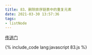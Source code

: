 ```yaml
---
title: 83、删除排序链表中的重复元素
date: 2021-03-30 13:57:36
tags:
- listNode
---
```

[传送门](https://leetcode-cn.com/problems/remove-duplicates-from-sorted-list/)


{% include_code lang:javascript 83.js %}